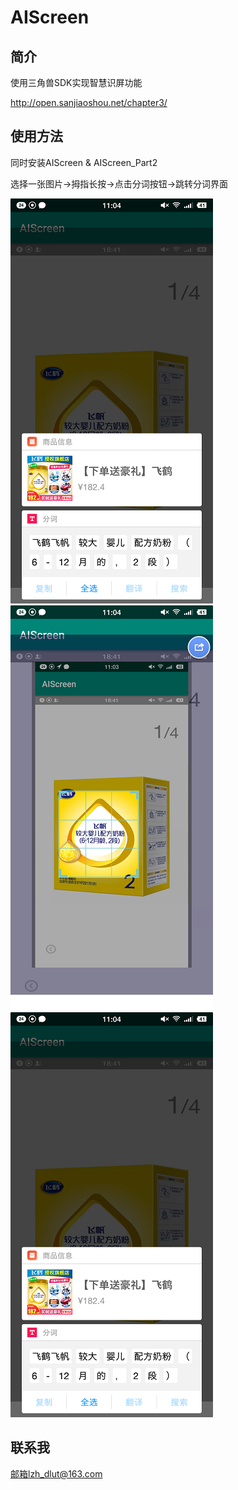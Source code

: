 # AIScreen
## 简介
使用三角兽SDK实现智慧识屏功能

http://open.sanjiaoshou.net/chapter3/
## 使用方法
同时安装AIScreen & AIScreen_Part2

选择一张图片->拇指长按->点击分词按钮->跳转分词界面


![image](https://github.com/MissMidou/AIScreen/blob/master/image/13.png) ![image](https://github.com/MissMidou/AIScreen/blob/master/image/12.png) ![image](https://github.com/MissMidou/AIScreen/blob/master/image/13.png)

## 联系我
邮箱lzh_dlut@163.com
